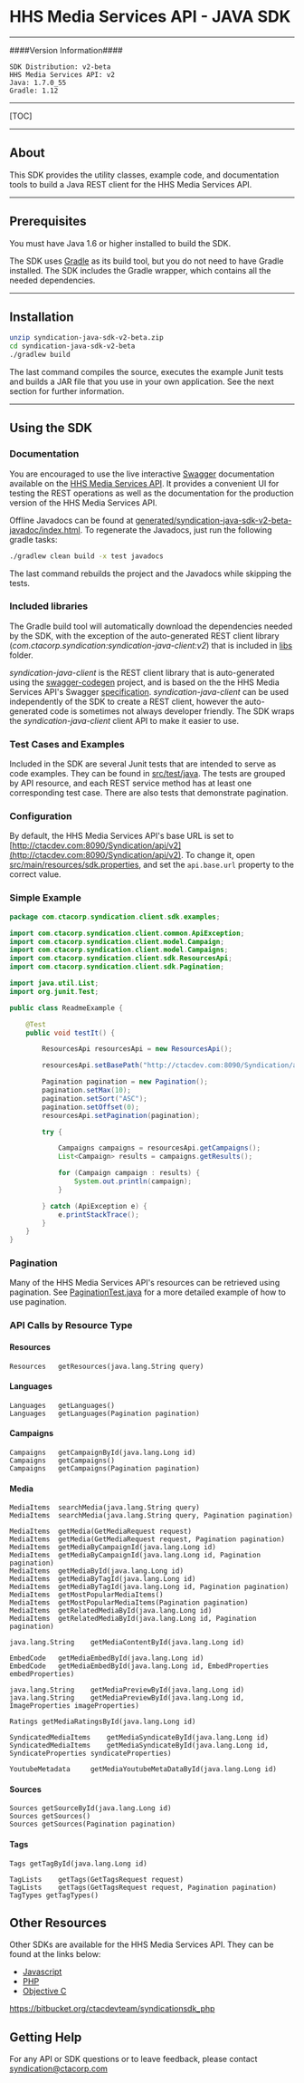 # HHS Media Services API - JAVA SDK

---
####Version Information####

```
SDK Distribution: v2-beta
HHS Media Services API: v2
Java: 1.7.0_55
Gradle: 1.12
```
---

[TOC]

---
## About

This SDK provides the utility classes, example code, and documentation tools to build a Java REST client for the HHS Media Services API.

---
## Prerequisites

You must have Java 1.6 or higher installed to build the SDK.

The SDK uses [Gradle](http://www.gradle.org) as its build tool, but you do not need to have Gradle installed. The SDK includes the Gradle wrapper, which contains all the needed dependencies.

---
## Installation

```sh
unzip syndication-java-sdk-v2-beta.zip
cd syndication-java-sdk-v2-beta
./gradlew build
```

The last command compiles the source, executes the example Junit tests and builds a JAR file that you use in your own application. See the next section for further information.

---
## Using the SDK

### Documentation

You are encouraged to use the live interactive [Swagger](https://helloreverb.com/developers/swagger) documentation available on the [HHS Media Services API](http://ctacdev.com:8090/Syndication). It provides a convenient UI for testing the REST operations as well as the documentation for the production version of the HHS Media Services API.

Offline Javadocs can be found at [generated/syndication-java-sdk-v2-beta-javadoc/index.html](generated/syndication-java-sdk-v2-beta-javadoc/index.html). To regenerate the Javadocs, just run the following gradle tasks:

```sh
./gradlew clean build -x test javadocs
```

The last command rebuilds the project and the Javadocs while skipping the tests.

### Included libraries

The Gradle build tool will automatically download the dependencies needed by the SDK, with the exception of the auto-generated REST client library (*com.ctacorp.syndication:syndication-java-client:v2*) that is included in [libs](libs) folder.

*syndication-java-client* is the REST client library that is auto-generated using the [swagger-codegen](https://github.com/wordnik/swagger-codegen) project, and is based on the the HHS Media Services API's Swagger [specification](http://ctacdev.com:8090/Syndication/swagger/api). *syndication-java-client* can be used independently of the SDK to create a REST client, however the auto-generated code is sometimes not always developer friendly. The SDK wraps the *syndication-java-client* client API to make it easier to use.

### Test Cases and Examples

Included in the SDK are several Junit tests that are intended to serve as code examples. They can be found in [src/test/java](src/test/java). The tests are grouped by API resource, and each REST service method has at least one corresponding test case. There are also tests that demonstrate pagination.

### Configuration

By default, the HHS Media Services API's base URL is set to [http://ctacdev.com:8090/Syndication/api/v2](http://ctacdev.com:8090/Syndication/api/v2). To change it, open [src/main/resources/sdk.properties](src/main/resources/sdk.properties), and set the `api.base.url` property to the correct value.

### Simple Example

```java
package com.ctacorp.syndication.client.sdk.examples;

import com.ctacorp.syndication.client.common.ApiException;
import com.ctacorp.syndication.client.model.Campaign;
import com.ctacorp.syndication.client.model.Campaigns;
import com.ctacorp.syndication.client.sdk.ResourcesApi;
import com.ctacorp.syndication.client.sdk.Pagination;

import java.util.List;
import org.junit.Test;

public class ReadmeExample {

    @Test
    public void testIt() {

        ResourcesApi resourcesApi = new ResourcesApi();

        resourcesApi.setBasePath("http://ctacdev.com:8090/Syndication/api/v2");

        Pagination pagination = new Pagination();
        pagination.setMax(10);
        pagination.setSort("ASC");
        pagination.setOffset(0);
        resourcesApi.setPagination(pagination);

        try {

            Campaigns campaigns = resourcesApi.getCampaigns();
            List<Campaign> results = campaigns.getResults();

            for (Campaign campaign : results) {
                System.out.println(campaign);
            }

        } catch (ApiException e) {
            e.printStackTrace();
        }
    }
}
```

### Pagination

Many of the HHS Media Services API's resources can be retrieved using pagination. See [PaginationTest.java](src/test/java/com/ctacorp/syndication/client/sdk/examples/PaginationTest.java) for a more detailed example of how to use pagination.

### API Calls by Resource Type

#### Resources

```
Resources	getResources(java.lang.String query) 
```

#### Languages

```
Languages	getLanguages() 
Languages	getLanguages(Pagination pagination) 
```

#### Campaigns

```
Campaigns	getCampaignById(java.lang.Long id) 
Campaigns	getCampaigns() 
Campaigns	getCampaigns(Pagination pagination) 
```

#### Media

```
MediaItems	searchMedia(java.lang.String query) 
MediaItems	searchMedia(java.lang.String query, Pagination pagination) 
```

```
MediaItems	getMedia(GetMediaRequest request) 
MediaItems	getMedia(GetMediaRequest request, Pagination pagination) 
MediaItems	getMediaByCampaignId(java.lang.Long id) 
MediaItems	getMediaByCampaignId(java.lang.Long id, Pagination pagination) 
MediaItems	getMediaById(java.lang.Long id) 
MediaItems	getMediaByTagId(java.lang.Long id) 
MediaItems	getMediaByTagId(java.lang.Long id, Pagination pagination) 
MediaItems	getMostPopularMediaItems() 
MediaItems	getMostPopularMediaItems(Pagination pagination) 
MediaItems	getRelatedMediaById(java.lang.Long id) 
MediaItems	getRelatedMediaById(java.lang.Long id, Pagination pagination) 
```

```
java.lang.String	getMediaContentById(java.lang.Long id) 
```

```
EmbedCode	getMediaEmbedById(java.lang.Long id) 
EmbedCode	getMediaEmbedById(java.lang.Long id, EmbedProperties embedProperties) 
```

```
java.lang.String	getMediaPreviewById(java.lang.Long id) 
java.lang.String	getMediaPreviewById(java.lang.Long id, ImageProperties imageProperties) 
```

```
Ratings	getMediaRatingsById(java.lang.Long id) 
```

```
SyndicatedMediaItems	getMediaSyndicateById(java.lang.Long id) 
SyndicatedMediaItems	getMediaSyndicateById(java.lang.Long id, SyndicateProperties syndicateProperties) 
```

```
YoutubeMetadata		getMediaYoutubeMetaDataById(java.lang.Long id) 
```

#### Sources 

```
Sources	getSourceById(java.lang.Long id) 
Sources	getSources() 
Sources	getSources(Pagination pagination) 
```

#### Tags

```
Tags getTagById(java.lang.Long id) 
```

```
TagLists	getTags(GetTagsRequest request) 
TagLists	getTags(GetTagsRequest request, Pagination pagination) 
TagTypes getTagTypes() 
```

## Other Resources

Other SDKs are available for the HHS Media Services API. They can be found at the links below:

* [Javascript](https://bitbucket.org/ctacdevteam/syndicationsdk_js)
* [PHP](https://bitbucket.org/ctacdevteam/syndicationsdk_php)
* [Objective C](https://bitbucket.org/ctacdevteam/syndicationsdk_objectivec)

https://bitbucket.org/ctacdevteam/syndicationsdk_php

## Getting Help

For any API or SDK questions or to leave feedback, please contact [syndication@ctacorp.com](mailto:syndication@ctacorp.com)
